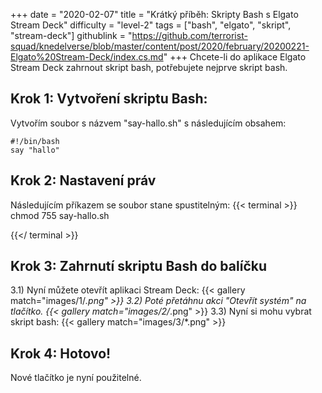 +++
date = "2020-02-07"
title = "Krátký příběh: Skripty Bash s Elgato Stream Deck"
difficulty = "level-2"
tags = ["bash", "elgato", "skript", "stream-deck"]
githublink = "https://github.com/terrorist-squad/knedelverse/blob/master/content/post/2020/february/20200221-Elgato%20Stream-Deck/index.cs.md"
+++
Chcete-li do aplikace Elgato Stream Deck zahrnout skript bash, potřebujete nejprve skript bash.
## Krok 1: Vytvoření skriptu Bash:
Vytvořím soubor s názvem "say-hallo.sh" s následujícím obsahem:
```
#!/bin/bash
say "hallo"

```

## Krok 2: Nastavení práv
Následujícím příkazem se soubor stane spustitelným:
{{< terminal >}}
chmod 755 say-hallo.sh

{{</ terminal >}}

## Krok 3: Zahrnutí skriptu Bash do balíčku
3.1) Nyní můžete otevřít aplikaci Stream Deck:
{{< gallery match="images/1/*.png" >}}
3.2) Poté přetáhnu akci "Otevřít systém" na tlačítko.
{{< gallery match="images/2/*.png" >}}
3.3) Nyní si mohu vybrat skript bash:
{{< gallery match="images/3/*.png" >}}

## Krok 4: Hotovo!
Nové tlačítko je nyní použitelné.
